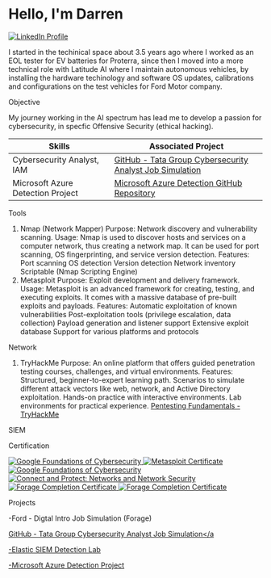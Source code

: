# Hello, I'm Darren

<a href="https://www.linkedin.com/in/darren-smith-6835a0339" target="_blank">
  <img src="https://img.shields.io/badge/LinkedIn-0077B5?style=for-the-badge&logo=linkedin&logoColor=white" alt="LinkedIn Profile" />
</a>





I started in the techinical space about 3.5 years ago where I worked as an EOL tester for EV batteries for Proterra, since then I moved into a more technical role with Latitude AI where I maintain autonomous vehicles, by installing the hardware techinology and software OS updates, calibrations and configurations on the test vehicles for Ford Motor company.

Objective

My journey working in the AI spectrum has lead me to develop a passion for cybersecurity, in specfic Offensive Security (ethical hacking).

|  Skills                                                                             | Associated Project                                                                                    |
|-------------------------------------------------------------------------------------|-----------------------------------------                                                              |
  Cybersecurity Analyst, IAM                                                          | <a href="https://github.com/DLSmith11/-Tata-Group---Cybersecurity-Analyst-Job-Simulation-Forge-" target="_blank">GitHub - Tata Group Cybersecurity Analyst Job Simulation</a>|
  Microsoft Azure Detection Project                                                   | <a href="https://github.com/DLSmith11/Microsoft-Azure-Detection" target="_blank">Microsoft Azure Detection GitHub Repository</a>




Tools
1. Nmap (Network Mapper)
Purpose: Network discovery and vulnerability scanning.
Usage: Nmap is used to discover hosts and services on a computer network, thus creating a network map. It can be used for port scanning, OS fingerprinting, and service version detection.
Features:
Port scanning
OS detection
Version detection
Network inventory
Scriptable (Nmap Scripting Engine)
2. Metasploit
Purpose: Exploit development and delivery framework.
Usage: Metasploit is an advanced framework for creating, testing, and executing exploits. It comes with a massive database of pre-built exploits and payloads.
Features:
Automatic exploitation of known vulnerabilities
Post-exploitation tools (privilege escalation, data collection)
Payload generation and listener support
Extensive exploit database
Support for various platforms and protocols



Network
1. TryHackMe
Purpose: An online platform that offers guided penetration testing courses, challenges, and virtual environments.
Features:
Structured, beginner-to-expert learning path.
Scenarios to simulate different attack vectors like web, network, and Active Directory exploitation.
Hands-on practice with interactive environments.
Lab environments for practical experience.
<a href="https://tryhackme.com/r/room/pentestingfundamentals">Pentesting Fundamentals - TryHackMe</a> 

 
SIEM
  
Certification

<a href="https://coursera.org/share/c32879f18969af15ed3be8cec20356d1" target="_blank">
  <img src="https://img.shields.io/badge/Google-Cybersecurity-blue?style=for-the-badge&logo=google&logoColor=white" alt="Google Foundations of Cybersecurity">
</a>


















<a href="https://www.coursera.org/account/accomplishments/records/ZP9ATQ7L3C1B" target="_blank">
  <img src="https://img.shields.io/badge/Metasploit-Cybersecurity-blue?style=for-the-badge&logo=google&logoColor=white" alt="Metasploit Certificate">
</a> 
















<a href="https://www.coursera.org/account/accomplishments/records/FMY3ISA9L8KA" target="_blank">
  <img src="https://img.shields.io/badge/Google-Cybersecurity-blue?style=for-the-badge&logo=google&logoColor=white" alt="Google Foundations of Cybersecurity">
</a>
















<a href="https://www.coursera.org/account/accomplishments/records/NLCCRPC9MAYE" target="_blank">
  <img src="https://img.shields.io/badge/Google-Cybersecurity-blue?style=for-the-badge&logo=google&logoColor=white" alt="Connect and Protect: Networks and Network Security">
</a>















<a href="https://forage-uploads-prod.s3.amazonaws.com/completion-certificates/RwKkimvLMkHbEHKAA/kepAuhuGGuyc5guoh_RwKkimvLMkHbEHKAA_TSZ89XJPwrZescRaB_1732634672066_completion_certificate.pdf" target="_blank">
  <img src="https://img.shields.io/badge/Forage-Completion-green?style=for-the-badge&logo=forage&logoColor=white" alt="Forage Completion Certificate">
</a>

















<a href="https://forage-uploads-prod.s3.amazonaws.com/completion-certificates/ifobHAoMjQs9s6bKS/gmf3ypEXBj2wvfQWC_ifobHAoMjQs9s6bKS_TSZ89XJPwrZescRaB_1732924822482_completion_certificate.pdf" target="_blank">
<img src="https://img.shields.io/badge/Forage-Completion-green?style=for-the-badge&logo=forage&logoColor=white" alt="Forage Completion Certificate">
</a>
    

Projects














-Ford - Digtal Intro Job Simulation (Forage)













<a href="https://github.com/DLSmith11/-Tata-Group---Cybersecurity-Analyst-Job-Simulation-Forge-" target="_blank">GitHub - Tata Group Cybersecurity Analyst Job Simulation</a










-Elastic SIEM Detection Lab























-Microsoft Azure Detection Project








